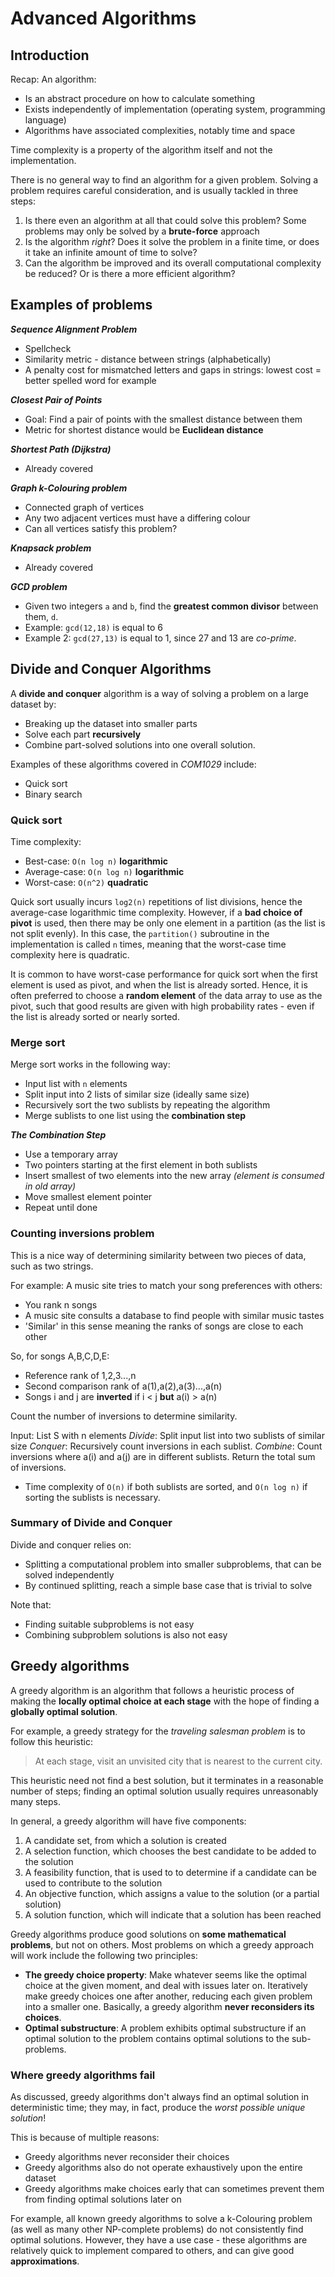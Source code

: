 # Advanced Algorithms
## Introduction
Recap: An algorithm:
* Is an abstract procedure on how to calculate something
* Exists independently of implementation (operating system, programming language)
* Algorithms have associated complexities, notably time and space

Time complexity is a property of the algorithm itself and not the implementation.

There is no general way to find an algorithm for a given problem. Solving a problem requires careful consideration, and is usually tackled in three steps:
1. Is there even an algorithm at all that could solve this problem? Some problems may only be solved by a **brute-force** approach
2. Is the algorithm *right*? Does it solve the problem in a finite time, or does it take an infinite amount of time to solve?
3. Can the algorithm be improved and its overall computational complexity be reduced? Or is there a more efficient algorithm?

## Examples of problems

**_Sequence Alignment Problem_**
* Spellcheck
* Similarity metric - distance between strings (alphabetically)
* A penalty cost for mismatched letters and gaps in strings: lowest cost = better spelled word for example

**_Closest Pair of Points_**
* Goal: Find a pair of points with the smallest distance between them
* Metric for shortest distance would be **Euclidean distance**

**_Shortest Path (Dijkstra)_**
* Already covered

**_Graph k-Colouring problem_**
* Connected graph of vertices
* Any two adjacent vertices must have a differing colour
* Can all vertices satisfy this problem?

**_Knapsack problem_**
* Already covered

**_GCD problem_**
* Given two integers `a` and `b`, find the **greatest common divisor** between them, `d`.
* Example: `gcd(12,18)` is equal to 6
* Example 2: `gcd(27,13)` is equal to 1, since 27 and 13 are *co-prime*.

## Divide and Conquer Algorithms
A **divide and conquer** algorithm is a way of solving a problem on a large dataset by:
* Breaking up the dataset into smaller parts
* Solve each part **recursively**
* Combine part-solved solutions into one overall solution.

Examples of these algorithms covered in *COM1029* include:
* Quick sort
* Binary search

### Quick sort
Time complexity:
* Best-case: `O(n log n)` **logarithmic**
* Average-case: `O(n log n)` **logarithmic**
* Worst-case: `O(n^2)` **quadratic**

Quick sort usually incurs `log2(n)` repetitions of list divisions, hence the average-case logarithmic time complexity. However, if a **bad choice of pivot** is used, then there may be only one element in a partition (as the list is not split evenly). In this case, the `partition()` subroutine in the implementation is called `n` times, meaning that the worst-case time complexity here is quadratic.

It is common to have worst-case performance for quick sort when the first element is used as pivot, and when the list is already sorted. Hence, it is often preferred to choose a **random element** of the data array to use as the pivot, such that good results are given with high probability rates - even if the list is already sorted or nearly sorted.

### Merge sort
Merge sort works in the following way:
* Input list with `n` elements
 * Split input into 2 lists of similar size (ideally same size)
 * Recursively sort the two sublists by repeating the algorithm
 * Merge sublists to one list using the **combination step**

**_The Combination Step_**
* Use a temporary array
* Two pointers starting at the first element in both sublists
* Insert smallest of two elements into the new array *(element is consumed in old array)*
* Move smallest element pointer
* Repeat until done

### Counting inversions problem
This is a nice way of determining similarity between two pieces of data, such as two strings.

For example:
A music site tries to match your song preferences with others:
* You rank n songs
* A music site consults a database to find people with similar music tastes
* 'Similar' in this sense meaning the ranks of songs are close to each other

So, for songs A,B,C,D,E:
* Reference rank of 1,2,3...,n
* Second comparison rank of a(1),a(2),a(3)...,a(n)
* Songs i and j are **inverted** if i < j **but** a(i) > a(n)

Count the number of inversions to determine similarity.

Input: List S with n elements
*Divide*: Split input list into two sublists of similar size
*Conquer*: Recursively count inversions in each sublist.
*Combine*: Count inversions where a(i) and a(j) are in different sublists. Return the total sum of inversions.

* Time complexity of `O(n)` if both sublists are sorted, and `O(n log n)` if sorting the sublists is necessary.

### Summary of Divide and Conquer
Divide and conquer relies on:
* Splitting a computational problem into smaller subproblems, that can be solved independently
* By continued splitting, reach a simple base case that is trivial to solve

Note that:
* Finding suitable subproblems is not easy
* Combining subproblem solutions is also not easy

## Greedy algorithms

A greedy algorithm is an algorithm that follows a heuristic process of making the **locally optimal choice at each stage** with the hope of finding a **globally optimal solution**.

For example, a greedy strategy for the *traveling salesman problem* is to follow this heuristic:
> At each stage, visit an unvisited city that is nearest to the current city.

This heuristic need not find a best solution, but it terminates in a reasonable number of steps; finding an optimal solution usually requires unreasonably many steps.

In general, a greedy algorithm will have five components:

1. A candidate set, from which a solution is created
2. A selection function, which chooses the best candidate to be added to the solution
3. A feasibility function, that is used to to determine if a candidate can be used to contribute to the solution
4. An objective function, which assigns a value to the solution (or a partial solution)
5. A solution function, which will indicate that a solution has been reached

Greedy algorithms produce good solutions on **some mathematical problems**, but not on others. Most problems on which a greedy approach will work include the following two principles:

* **The greedy choice property**: Make whatever seems like the optimal choice at the given moment, and deal with issues later on. Iteratively make greedy choices one after another, reducing each given problem into a smaller one. Basically, a greedy algorithm **never reconsiders its choices**.
* **Optimal substructure**: A problem exhibits optimal substructure if an optimal solution to the problem contains optimal solutions to the sub-problems.

### Where greedy algorithms fail

As discussed, greedy algorithms don't always find an optimal solution in deterministic time; they may, in fact, produce the *worst possible unique solution*!

This is because of multiple reasons:

* Greedy algorithms never reconsider their choices
* Greedy algorithms also do not operate exhaustively upon the entire dataset
* Greedy algorithms make choices early that can sometimes prevent them from finding optimal solutions later on 

For example, all known greedy algorithms to solve a k-Colouring problem (as well as many other NP-complete problems) do not consistently find optimal solutions. However, they have a use case - these algorithms are relatively quick to implement compared to others, and can give good **approximations**.

